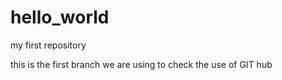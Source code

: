 # hello_world
my first repository

this is the first branch we are using to check the use of GIT hub
